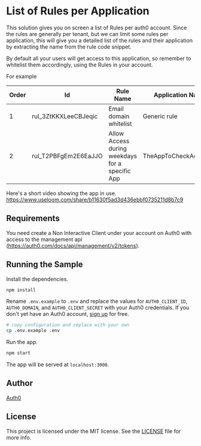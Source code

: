 # List of Rules per Application

This solution gives you on screen a list of Rules per auth0 account. Since the rules are generally per tenant, but we can limit some rules per application, this will give you a detailed list of the rules and their application by extracting the name from the rule code snippet.

By default all your users will get access to this application, so remember to whitelist them accordingly, using the Rules in your account.

For example

|Order | Id	                 | Rule Name                                       | Application Name	   | Enabled |
|------|---------------------|-------------------------------------------------|---------------------|---------|
|1	   |rul_3ZtKKXLeeCBJeqic | Email domain whitelist                          |Generic rule	       | false   |
|2	   |rul_T2PBFgEm2E6EaJJO | Allow Access during weekdays for a specific App |TheAppToCheckAccessTo| true    |

Here's a short video showing the app in use.
https://www.useloom.com/share/b11630f5ad3d436ebbf0735211d8b7c9

## Requirements

You need create a Non Interactive Client under your account on Auth0 with access to the management api (https://auth0.com/docs/api/management/v2/tokens).

## Running the Sample

Install the dependencies.

```bash
npm install
```

Rename `.env.example` to `.env` and replace the values for `AUTH0_CLIENT_ID`, `AUTH0_DOMAIN`, and `AUTH0_CLIENT_SECRET` with your Auth0 credentials. If you don't yet have an Auth0 account, [sign up](https://auth0.com/signup) for free.

```bash
# copy configuration and replace with your own
cp .env.example .env
```

Run the app.

```bash
npm start
```

The app will be served at `localhost:3000`.

##

## Author

[Auth0](auth0.com)

## License

This project is licensed under the MIT license. See the [LICENSE](LICENSE) file for more info.
